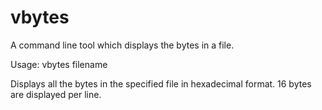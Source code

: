 # vbytes
A command line tool which displays the bytes in a file.

Usage: vbytes filename

Displays all the bytes in the specified file in hexadecimal format.
16 bytes are displayed per line.

